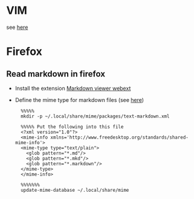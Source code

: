 # VIM

see [here](https://github.com/jeremyfix/config/tree/master/vim)

# Firefox

## Read markdown in firefox

- Install the extension [Markdown viewer webext](https://addons.mozilla.org/fr/firefox/addon/markdown-viewer-webext/?src=search)
- Define the mime type for markdown files (see [here](https://superuser.com/questions/696361/how-to-get-the-markdown-viewer-addon-of-firefox-to-work-on-linux/1175837#1175837))

        %%%%%
        mkdir -p ~/.local/share/mime/packages/text-markdown.xml
       
        %%%%% Put the following into this file
        <?xml version="1.0"?>
        <mime-info xmlns='http://www.freedesktop.org/standards/shared-mime-info'>
        <mime-type type="text/plain">
          <glob pattern="*.md"/>
          <glob pattern="*.mkd"/>
          <glob pattern="*.markdown"/>
        </mime-type>
        </mime-info>

        %%%%%%%
        update-mime-database ~/.local/share/mime
